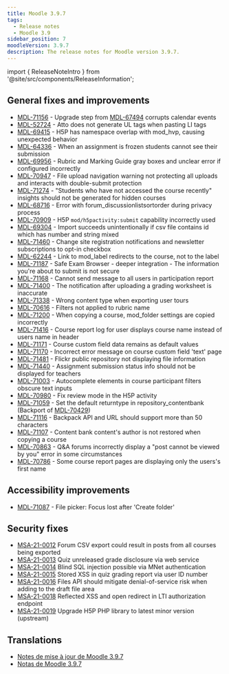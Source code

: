 ```yaml
---
title: Moodle 3.9.7
tags:
  - Release notes
  - Moodle 3.9
sidebar_position: 7
moodleVersion: 3.9.7
description: The release notes for Moodle version 3.9.7.
---
```


import { ReleaseNoteIntro } from '@site/src/components/ReleaseInformation';

<ReleaseNoteIntro releaseName={frontMatter.moodleVersion} />

## General fixes and improvements

- [MDL-71156](https://tracker.moodle.org/browse/MDL-71156) - Upgrade step from [MDL-67494](https://tracker.moodle.org/browse/MDL-67494) corrupts calendar events
- [MDL-52724](https://tracker.moodle.org/browse/MDL-52724) - Atto does not generate UL tags when pasting LI tags
- [MDL-69415](https://tracker.moodle.org/browse/MDL-69415) - H5P has namespace overlap with mod_hvp, causing unexpected behavior
- [MDL-64336](https://tracker.moodle.org/browse/MDL-64336) - When an assignment is frozen students cannot see their submission
- [MDL-69956](https://tracker.moodle.org/browse/MDL-69956) - Rubric and Marking Guide gray boxes and unclear error if configured incorrectly
- [MDL-70947](https://tracker.moodle.org/browse/MDL-70947) - File upload navigation warning not protecting all uploads and interacts with double-submit protection
- [MDL-71274](https://tracker.moodle.org/browse/MDL-71274) - "Students who have not accessed the course recently" insights should not be generated for hidden courses
- [MDL-68716](https://tracker.moodle.org/browse/MDL-68716) - Error with forum_discussionlistsortorder during privacy process
- [MDL-70909](https://tracker.moodle.org/browse/MDL-70909) - H5P `mod/h5pactivity:submit` capability incorrectly used
- [MDL-69304](https://tracker.moodle.org/browse/MDL-69304) - Import succeeds unintentionally if csv file contains id which has number and string mixed
- [MDL-71460](https://tracker.moodle.org/browse/MDL-71460) - Change site registration notifications and newsletter subscriptions to opt-in checkbox
- [MDL-62244](https://tracker.moodle.org/browse/MDL-62244) - Link to mod_label redirects to the course, not to the label
- [MDL-71187](https://tracker.moodle.org/browse/MDL-71187) - Safe Exam Browser - deeper integration - The information you're about to submit is not secure
- [MDL-71168](https://tracker.moodle.org/browse/MDL-71168) - Cannot send message to all users in participation report
- [MDL-71400](https://tracker.moodle.org/browse/MDL-71400) - The notification after uploading a grading worksheet is inaccurate
- [MDL-71338](https://tracker.moodle.org/browse/MDL-71338) - Wrong content type when exporting user tours
- [MDL-70616](https://tracker.moodle.org/browse/MDL-70616) - Filters not applied to rubric name
- [MDL-71200](https://tracker.moodle.org/browse/MDL-71200) - When copying a course, mod_folder settings are copied incorrectly
- [MDL-71416](https://tracker.moodle.org/browse/MDL-71416) - Course report log for user displays course name instead of users name in header
- [MDL-71171](https://tracker.moodle.org/browse/MDL-71171) - Course custom field data remains as default values
- [MDL-71170](https://tracker.moodle.org/browse/MDL-71170) - Incorrect error message on course custom field 'text' page
- [MDL-71481](https://tracker.moodle.org/browse/MDL-71481) - Flickr public repository not displaying file information
- [MDL-71440](https://tracker.moodle.org/browse/MDL-71440) - Assignment submission status info should not be displayed for teachers
- [MDL-71003](https://tracker.moodle.org/browse/MDL-71003) - Autocomplete elements in course participant filters obscure text inputs
- [MDL-70980](https://tracker.moodle.org/browse/MDL-70980) - Fix review mode in the H5P activity
- [MDL-71059](https://tracker.moodle.org/browse/MDL-71059) - Set the default returntype in repository_contentbank (Backport of [MDL-70429](https://tracker.moodle.org/browse/MDL-70429))
- [MDL-71116](https://tracker.moodle.org/browse/MDL-71116) - Backpack API and URL should support more than 50 characters
- [MDL-71107](https://tracker.moodle.org/browse/MDL-71107) - Content bank content's author is not restored when copying a course
- [MDL-70863](https://tracker.moodle.org/browse/MDL-70863) - Q&A forums incorrectly display a "post cannot be viewed by you" error in some circumstances
- [MDL-70786](https://tracker.moodle.org/browse/MDL-70786) - Some course report pages are displaying only the users's first name

## Accessibility improvements

- [MDL-71087](https://tracker.moodle.org/browse/MDL-71087) - File picker: Focus lost after 'Create folder'

## Security fixes

- [MSA-21-0012](https://moodle.org/mod/forum/discuss.php?d=422305) Forum CSV export could result in posts from all courses being exported
- [MSA-21-0013](https://moodle.org/mod/forum/discuss.php?d=422307) Quiz unreleased grade disclosure via web service
- [MSA-21-0014](https://moodle.org/mod/forum/discuss.php?d=422308) Blind SQL injection possible via MNet authentication
- [MSA-21-0015](https://moodle.org/mod/forum/discuss.php?d=422309) Stored XSS in quiz grading report via user ID number
- [MSA-21-0016](https://moodle.org/mod/forum/discuss.php?d=422310) Files API should mitigate denial-of-service risk when adding to the draft file area
- [MSA-21-0018](https://moodle.org/mod/forum/discuss.php?d=422314) Reflected XSS and open redirect in LTI authorization endpoint
- [MSA-21-0019](https://moodle.org/mod/forum/discuss.php?d=422315) Upgrade H5P PHP library to latest minor version (upstream)

## Translations

- [Notes de mise à jour de Moodle 3.9.7](https://docs.moodle.org/fr/Notes_de_mise_à_jour_de_Moodle_3.9.7)
- [Notas de Moodle 3.9.7](https://docs.moodle.org/es/Notas_de_Moodle_3.9.7)
